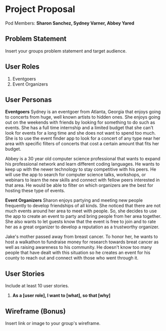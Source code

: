 # Project Proposal

Pod Members: **Sharon Sanchez, Sydney Varner, Abbey Yared**

## Problem Statement

Insert your groups problem statement and target audience.

## User Roles

1. Eventgoers 
2. Event Organizers

## User Personas

**Eventgoers**
Sydney is an eventgoer from Atlanta, Georgia that enjoys going to concerts from huge, well known artists to hidden ones. She enjoys going out on the weekends with friends by looking for something to do such as events. She has a full time internship and a limited budget that she can't look for events for a long time and she does not want to spend too much. She is to use the event finder app to look for a concert of any type near her area with specific filters of concerts that cost a certain amount that fits her budget.

Abbey is a 30 year old computer science professional that wants to expand his professional network and learn different coding languages. He wants to keep up with the newer technology to stay competitive with his peers. He will use the app to search for computer science talks, workshops, or webinars to learn the new skills and connect with fellow peers interested in that area. He would be able to filter on which organizers are the best for hosting these type of events.

**Event Organizers**
Sharon enjoys partying and meeting new people frequently to develop friendships of all kinds. She noticed that there are not much events around her area to meet with people. So, she decides to use the app to create an event to party and bring people from her area together. She also wants to let guests know that the event is free to join and to rate her as a great organizer to develop a reputation as a trustworthy organizer. 

Jake's mother passed away from breast cancer. To honor her, he wants to host a walkathon to fundraise money for research towards breat cancer as well as raising awareness to his community. He doesn't know too many people that have dealt with this situation so he creates an event for his county to reach out and connect with those who went through it. 

## User Stories

Include at least 10 user stories.

1. **As a [user role], I want to [what], so that [why]**

## Wireframe (Bonus)

Insert link or image to your group's wireframe. 
